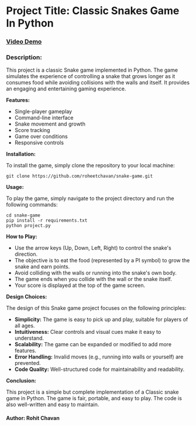 # Project Title: Classic Snakes Game In Python

### [Video Demo](https://youtu.be/)

### Description:


This project is a classic Snake game implemented in Python. The game simulates the experience of controlling a snake that grows longer as it consumes food while avoiding collisions with the walls and itself. It provides an engaging and entertaining gaming experience.

**Features:**

- Single-player gameplay
- Command-line interface
- Snake movement and growth
- Score tracking
- Game over conditions
- Responsive controls

**Installation:**

To install the game, simply clone the repository to your local machine:

    git clone https://github.com/roheetchavan/snake-game.git


**Usage:**

To play the game, simply navigate to the project directory and run the following commands:


    cd snake-game
    pip install -r requirements.txt
    python project.py


**How to Play:**

- Use the arrow keys (Up, Down, Left, Right) to control the snake's direction.
- The objective is to eat the food (represented by a PI symbol) to grow the snake and earn points.
- Avoid colliding with the walls or running into the snake's own body.
- The game ends when you collide with the wall or the snake itself.
- Your score is displayed at the top of the game screen.


**Design Choices:**

The design of this Snake game project focuses on the following principles:

- **Simplicity:** The game is easy to pick up and play, suitable for players of all ages.
- **Intuitiveness:** Clear controls and visual cues make it easy to understand.
- **Scalability:** The game can be expanded or modified to add more features.
- **Error Handling:** Invalid moves (e.g., running into walls or yourself) are prevented.
- **Code Quality:** Well-structured code for maintainability and readability.

**Conclusion:**

This project is a simple but complete implementation of a Classic snake game in Python. The game is fair, portable, and easy to play. The code is also well-written and easy to maintain.


#### Author: Rohit Chavan

